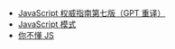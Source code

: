 +   [JavaScript 权威指南第七版（GPT 重译）](docs/js-dfngd-7e/README.md)
+   [JavaScript 模式](docs/js-ptn/README.md)
+   [你不懂 JS](docs/ydkjs/README.md)